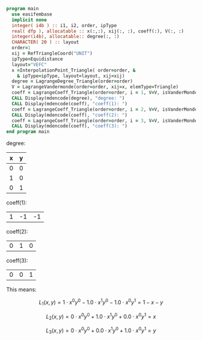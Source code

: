 ```fortran
program main
  use easifembase
  implicit none
  integer( i4b ) :: i1, i2, order, ipType
  real( dfp ), allocatable :: x(:,:), xij(:, :), coeff(:), V(:, :)
  integer(i4b), allocatable:: degree(:, :)
  CHARACTER( 20 ) :: layout
  order=1
  xij = RefTriangleCoord("UNIT")
  ipType=Equidistance
  layout="VEFC"
  x =InterpolationPoint_Triangle( order=order, &
    & ipType=ipType, layout=layout, xij=xij)
  degree = LagrangeDegree_Triangle(order=order)
  V = LagrangeVandermonde(order=order, xij=x, elemType=Triangle)
  coeff = LagrangeCoeff_Triangle(order=order, i = 1, V=V, isVanderMonde=.true.)
  CALL Display(mdencode(degree), "degree: ")
  CALL Display(mdencode(coeff), "coeff(1): ")
  coeff = LagrangeCoeff_Triangle(order=order, i = 2, V=V, isVanderMonde=.true.)
  CALL Display(mdencode(coeff), "coeff(2): ")
  coeff = LagrangeCoeff_Triangle(order=order, i = 3, V=V, isVanderMonde=.true.)
  CALL Display(mdencode(coeff), "coeff(3): ")
end program main
```

degree:

| x  | y  |
|  --- |  --- |
| 0 | 0 |
| 1 | 0 |
| 0 | 1 |

coeff(1):

|  |  |  |
|  --- |  --- |  --- |
| 1 | -1 | -1 |

coeff(2):

|  |  |  |
|  --- |  --- |  --- |
| 0 | 1 | 0 |

coeff(3):

|  |  |  |
|  --- |  --- |  --- |
| 0 | 0 | 1 |

This means:

$$
L_{1}(x,y) = 1\cdot x^0 y^0 - 1.0 \cdot x^1 y^0 - 1.0 \cdot x^0 y^1 = 1-x-y
$$

$$
L_{2}(x,y) = 0\cdot x^0 y^0 + 1.0 \cdot x^1 y^0 + 0.0 \cdot x^0 y^1 = x
$$

$$
L_{3}(x,y) = 0\cdot x^0 y^0 + 0.0 \cdot x^1 y^0 + 1.0 \cdot x^0 y^1 = y
$$
